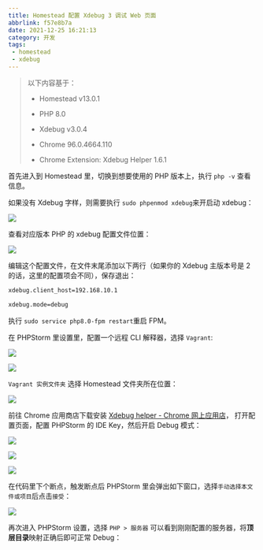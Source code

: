 ```yaml
---
title: Homestead 配置 Xdebug 3 调试 Web 页面
abbrlink: f57e8b7a
date: 2021-12-25 16:21:13
category: 开发
tags:
 - homestead
 - xdebug
---
```


> 以下内容基于：
> 
> - Homestead v13.0.1
>   
> - PHP 8.0
>   
> - Xdebug v3.0.4
>   
> - Chrome 96.0.4664.110
>   
> - Chrome Extension: Xdebug Helper 1.6.1
>   

首先进入到 Homestead 里，切换到想要使用的 PHP 版本上，执行 `php -v` 查看信息。

如果没有 Xdebug 字样，则需要执行 `sudo phpenmod xdebug`来开启动 xdebug：

![](https://raw.githubusercontent.com/lvxianchao/images/main/images/202112251242520.png)

查看对应版本 PHP 的 xdebug 配置文件位置：

![](https://raw.githubusercontent.com/lvxianchao/images/main/images/202112251242639.png)

编辑这个配置文件，在文件末尾添加以下两行（如果你的 Xdebug 主版本号是 2 的话，这里的配置项会不同），保存退出：

```bash
xdebug.client_host=192.168.10.1

xdebug.mode=debug
```

执行 `sudo service php8.0-fpm restart`重启 FPM。

在 PHPStorm 里设置里，配置一个远程 CLI 解释器，选择 `Vagrant`:

![](https://raw.githubusercontent.com/lvxianchao/images/main/images/202112251242273.png)

![](https://raw.githubusercontent.com/lvxianchao/images/main/images/202112251242446.png)

`Vagrant 实例文件夹` 选择 Homestead 文件夹所在位置：

![](https://raw.githubusercontent.com/lvxianchao/images/main/images/202112251243072.png)

前往 Chrome 应用商店下载安装 [Xdebug helper - Chrome 网上应用店](https://chrome.google.com/webstore/detail/xdebug-helper/eadndfjplgieldjbigjakmdgkmoaaaoc)， 打开配置页面，配置 PHPStorm 的 IDE Key，然后开启 Debug 模式：

![](https://raw.githubusercontent.com/lvxianchao/images/main/images/202112251243821.png)

![](https://raw.githubusercontent.com/lvxianchao/images/main/images/202112251243126.png)

![](https://raw.githubusercontent.com/lvxianchao/images/main/images/202112251230024.png)

在代码里下个断点，触发断点后 PHPStorm 里会弹出如下窗口，选择`手动选择本文件或项目`后点击`接受`：

![](https://raw.githubusercontent.com/lvxianchao/images/main/images/202112251243177.png)

再次进入 PHPStorm 设置，选择 `PHP > 服务器` 可以看到刚刚配置的服务器，将**顶层目录**映射正确后即可正常 Debug：